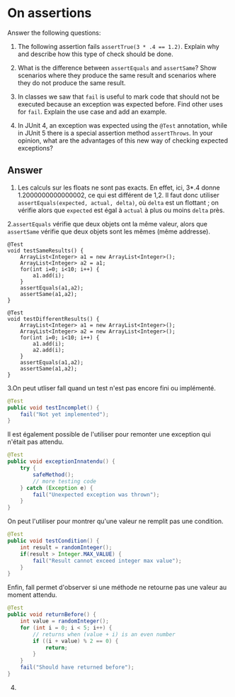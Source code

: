 # On assertions

Answer the following questions:

1. The following assertion fails `assertTrue(3 * .4 == 1.2)`. Explain why and describe how this type of check should be done.

2. What is the difference between `assertEquals` and `assertSame`? Show scenarios where they produce the same result and scenarios where they do not produce the same result.

3. In classes we saw that `fail` is useful to mark code that should not be executed because an exception was expected before. Find other uses for `fail`. Explain the use case and add an example.

4. In JUnit 4, an exception was expected using the `@Test` annotation, while in JUnit 5 there is a special assertion method `assertThrows`. In your opinion, what are the advantages of this new way of checking expected exceptions?

## Answer
1. Les calculs sur les floats ne sont pas exacts. En effet, ici, 3*.4 donne 1.2000000000000002, ce qui est différent de 1,2. Il faut donc utiliser `assertEquals(expected, actual, delta)`, où `delta` est un flottant ; on vérifie alors que `expected` est égal à `actual` à plus ou moins `delta` près.

2.`assertEquals` vérifie que deux objets ont la même valeur, alors que `assertSame` vérifie que deux objets sont les mêmes (même addresse).
```
@Test
void testSameResults() {
	ArrayList<Integer> a1 = new ArrayList<Integer>();
	ArrayList<Integer> a2 = a1;
	for(int i=0; i<10; i++) {
		a1.add(i);
	}
	assertEquals(a1,a2);
	assertSame(a1,a2);
}

@Test
void testDifferentResults() {
	ArrayList<Integer> a1 = new ArrayList<Integer>();
	ArrayList<Integer> a2 = new ArrayList<Integer>();
	for(int i=0; i<10; i++) {
		a1.add(i);
		a2.add(i);
	}
	assertEquals(a1,a2);
	assertSame(a1,a2);
}
```

3.On peut utliser fall quand un test n'est pas encore fini ou implémenté.
```Java
@Test
public void testIncomplet() {
    fail("Not yet implemented");
}
```

Il est également possible de l'utiliser pour remonter une exception qui n'était pas attendu.
```Java
@Test
public void exceptionInnatendu() {
    try {
        safeMethod();
        // more testing code
    } catch (Exception e) {
        fail("Unexpected exception was thrown");
    }
}
```

On peut l'utiliser pour montrer qu'une valeur ne remplit pas une condition.
```Java
@Test
public void testCondition() {
    int result = randomInteger();
    if(result > Integer.MAX_VALUE) {
        fail("Result cannot exceed integer max value");
    }
}
```

Enfin, fall permet d'observer si une méthode ne retourne pas une valeur au moment attendu.
```Java
@Test
public void returnBefore() {
    int value = randomInteger();
    for (int i = 0; i < 5; i++) {
        // returns when (value + i) is an even number
        if ((i + value) % 2 == 0) {
            return;
        }
    }
    fail("Should have returned before");
}
```

4.

